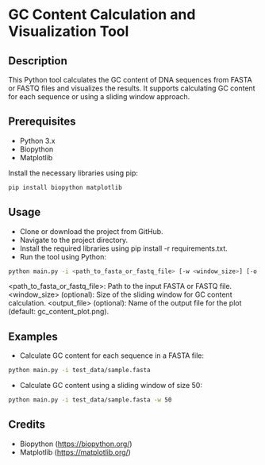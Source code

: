 # GC Content Calculation and Visualization Tool

## Description
This Python tool calculates the GC content of DNA sequences from FASTA or FASTQ files and visualizes the results. It supports calculating GC content for each sequence or using a sliding window approach.

## Prerequisites
- Python 3.x
- Biopython
- Matplotlib

Install the necessary libraries using pip:
```bash
pip install biopython matplotlib
```

## Usage 
- Clone or download the project from GitHub.
- Navigate to the project directory.
- Install the required libraries using pip install -r requirements.txt.
- Run the tool using Python:

```bash
python main.py -i <path_to_fasta_or_fastq_file> [-w <window_size>] [-o <output_file>]
```
<path_to_fasta_or_fastq_file>: Path to the input FASTA or FASTQ file.
<window_size> (optional): Size of the sliding window for GC content calculation.
<output_file> (optional): Name of the output file for the plot (default: gc_content_plot.png).

## Examples
- Calculate GC content for each sequence in a FASTA file:

```bash
python main.py -i test_data/sample.fasta
```

- Calculate GC content using a sliding window of size 50:

```bash
python main.py -i test_data/sample.fasta -w 50
```

## Credits

- Biopython (https://biopython.org/)
- Matplotlib (https://matplotlib.org/)
